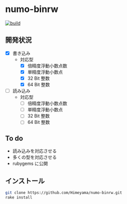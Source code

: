 # numo-binrw

[![build](https://github.com/Himeyama/numo-binrw/actions/workflows/build.yml/badge.svg)](https://github.com/Himeyama/numo-binrw/actions/workflows/build.yml)

## 開発状況
- [x] 書き込み
    - 対応型
        - [x] 倍精度浮動小数点数
        - [x] 単精度浮動小数点
        - [x] 32 Bit 整数
        - [x] 64 Bit 整数
- [ ] 読み込み
    - 対応型
        - [ ] 倍精度浮動小数点数
        - [ ] 単精度浮動小数点
        - [ ] 32 Bit 整数
        - [ ] 64 Bit 整数

## To do
- 読み込みを対応させる
- 多くの型を対応させる
- rubygems に公開

## インストール
```sh
git clone https://github.com/Himeyama/numo-binrw.git
rake install
```
